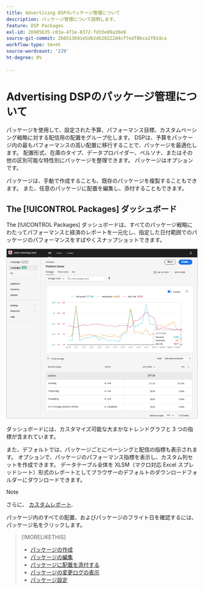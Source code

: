 ```yaml
---
title: Advertising DSPのパッケージ管理について
description: パッケージ管理について説明します。
feature: DSP Packages
exl-id: 26985635-c03a-471e-8372-fd33e89a30e9
source-git-commit: 2b0513691e5db2db28222d4cf7edf8bca2f014ca
workflow-type: tm+mt
source-wordcount: '229'
ht-degree: 0%

---
```


# Advertising DSPのパッケージ管理について

パッケージを使用して、設定された予算、パフォーマンス目標、カスタムペーシング戦略に対する配信用の配置をグループ化します。 DSPは、予算をパッケージ内の最もパフォーマンスの高い配置に移行することで、パッケージを最適化します。 配置形式、在庫のタイプ、データプロバイダー、ペルソナ、またはその他の区別可能な特性別にパッケージを整理できます。 パッケージはオプションです。

パッケージは、手動で作成することも、既存のパッケージを複製することもできます。 また、任意のパッケージに配置を編集し、添付することもできます。

## The [!UICONTROL Packages] ダッシュボード

The [!UICONTROL Packages] ダッシュボードは、すべてのパッケージ戦略にわたってパフォーマンスと経済のレポートを一元化し、指定した日付範囲でのパッケージのパフォーマンスをすばやくスナップショットできます。

![パッケージダッシュボード](/help/dsp/assets/package-dashboard.png)

ダッシュボードには、カスタマイズ可能な大まかなトレンドグラフと 3 つの指標が含まれています。

また、デフォルトでは、パッケージごとにペーシングと配信の指標も表示されます。 オプションで、パッケージのパフォーマンス指標を表示し、カスタム列セットを作成できます。 データテーブル全体を XLSM（マクロ対応 Excel スプレッドシート）形式のレポートとしてブラウザーのデフォルトのダウンロードフォルダーにダウンロードできます。

>[!NOTE]
>
>さらに、 [カスタムレポート](/help/dsp/reports/report-about.md).

パッケージ内のすべての配置、およびパッケージのフライト日を確認するには、パッケージ名をクリックします。

>[!MORELIKETHIS]
>
>* [パッケージの作成](package-create.md)
>* [パッケージの編集](package-edit.md)
>* [パッケージに配置を添付する](package-attach-placement.md)
>* [パッケージの変更ログの表示](package-change-log.md)
>* [パッケージ設定](package-settings.md)
